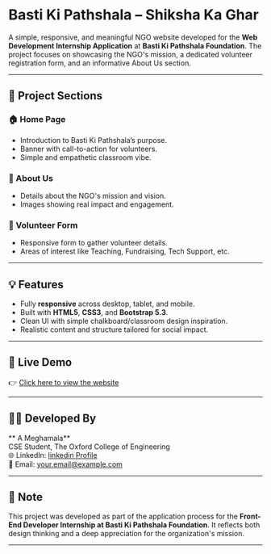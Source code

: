 # Basti Ki Pathshala – Shiksha Ka Ghar

A simple, responsive, and meaningful NGO website developed for the **Web Development Internship Application** at **Basti Ki Pathshala Foundation**. The project focuses on showcasing the NGO's mission, a dedicated volunteer registration form, and an informative About Us section.

---

## 🌟 Project Sections

### 🏠 Home Page
- Introduction to Basti Ki Pathshala’s purpose.
- Banner with call-to-action for volunteers.
- Simple and empathetic classroom vibe.

### 📖 About Us
- Details about the NGO's mission and vision.
- Images showing real impact and engagement.

### 🙋 Volunteer Form
- Responsive form to gather volunteer details.
- Areas of interest like Teaching, Fundraising, Tech Support, etc.

---

## 💡 Features

- Fully **responsive** across desktop, tablet, and mobile.
- Built with **HTML5**, **CSS3**, and **Bootstrap 5.3**.
- Clean UI with simple chalkboard/classroom design inspiration.
- Realistic content and structure tailored for social impact.

---

## 🚀 Live Demo

👉 [Click here to view the website](https://meghaaverse.github.io/basti-ki-pathshala-website/)  


---

## 👩‍💻 Developed By

** A Meghamala**  
CSE Student, The Oxford College of Engineering  
🌐 LinkedIn: [linkedin Profile](www.linkedin.com/in/a-meghamala-21986825a)  
📧 Email: your.email@example.com

---

## 📌 Note

This project was developed as part of the application process for the **Front-End Developer Internship at Basti Ki Pathshala Foundation**. It reflects both design thinking and a deep appreciation for the organization's mission.

---

